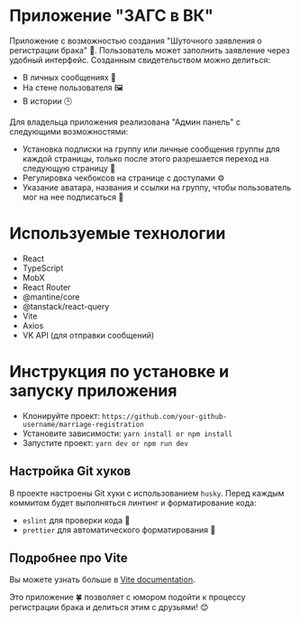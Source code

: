 # Приложение "ЗАГС в ВК"

Приложение с возможностью создания "Шуточного заявления о регистрации брака" 📝. Пользователь может заполнить заявление через удобный интерфейс. Созданным свидетельством можно делиться:

- В личных сообщениях 💌
- На стене пользователя 🖼️
- В истории 🕒

Для владельца приложения реализована "Админ панель" с следующими возможностями:

- Установка подписки на группу или личные сообщения группы для каждой страницы, только после этого разрешается переход на следующую страницу 🚦
- Регулировка чекбоксов на странице с доступами ⚙️
- Указание аватара, названия и ссылки на группу, чтобы пользователь мог на нее подписаться 📎

# Используемые технологии

- React
- TypeScript
- MobX
- React Router
- @mantine/core
- @tanstack/react-query
- Vite
- Axios
- VK API (для отправки сообщений)

# Инструкция по установке и запуску приложения

- Клонируйте проект: `https://github.com/your-github-username/marriage-registration`
- Установите зависимости: `yarn install or npm install`
- Запустите проект: `yarn dev or npm run dev`

## Настройка Git хуков

В проекте настроены Git хуки с использованием `husky`. Перед каждым коммитом будет выполняться линтинг и форматирование кода:

- `eslint` для проверки кода 🎉
- `prettier` для автоматического форматирования 💅

## Подробнее про Vite

Вы можете узнать больше в [Vite documentation](https://vitejs.dev/guide/).

Это приложение 🍀 позволяет с юмором подойти к процессу регистрации брака и делиться этим с друзьями! 😊
